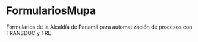 # FormulariosMupa
Formularios de la Alcaldía de Panamá para automatización de procesos con TRANSDOC y TRE
